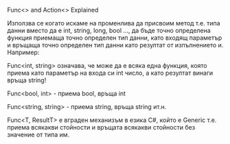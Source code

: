 Func<> and Action<> Explained

Използва се когато искаме на променлива да присвоим метод т.е. типа данни вместо да е int, string, long, bool ..., да бъде точно определена функция приемаща точно определен тип данни, като входящ параметър и връщаща точно определен тип данни като резултат от изпълнението и. Например:

Func<int, string> означава, че може да е всяка една функция, която приема като параметър на входа си int число, а като резултат винаги връща string!

Func<bool, int> - приема bool, връща int

Func<string, string> - приема string, връща string ит.н.

Func<T, ResultT> е вграден механизъм в езика C#, който е Generic т.е. приема всякакви стойности и връщата всякакви стойности без значение от типа им. 
